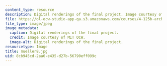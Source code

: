 ```yaml
---
content_type: resource
description: Digital renderings of the final project. Image courtesy of MIT OCW.
file: https://ol-ocw-studio-app-qa.s3.amazonaws.com/courses/4-125b-architecture-studio-building-in-landscapes-fall-2005/8cb945cd2aa6e435d27b56790eff099c_mueller8.jpg
file_type: image/jpeg
image_metadata:
  caption: Digital renderings of the final project.
  credit: Image courtesy of MIT OCW.
  image-alt: Digital renderings of the final project.
resourcetype: Image
title: mueller8.jpg
uid: 8cb945cd-2aa6-e435-d27b-56790eff099c
---
```

